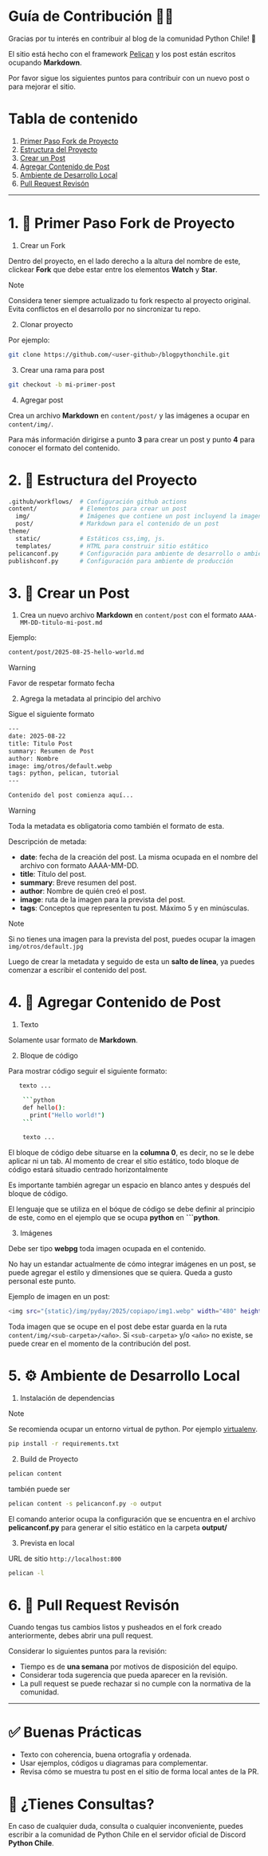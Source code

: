 # Guía de Contribución 🐍✨

Gracias por tu interés en contribuir al blog de la comunidad Python Chile! 🚀

El sitio está hecho con el framework [Pelican](https://getpelican.com/) y los post están escritos ocupando **Markdown**.

Por favor sigue los siguientes puntos para contribuir con un nuevo post o para mejorar el sitio.

# Tabla de contenido

1. [Primer Paso Fork de Proyecto](https://github.com/python-chile/blogpythonchile?tab=contributing-ov-file#1--primer-paso-fork-de-proyecto)
2. [Estructura del Proyecto](https://github.com/python-chile/blogpythonchile?tab=contributing-ov-file#2--estructura-del-proyecto)
3. [Crear un Post](https://github.com/python-chile/blogpythonchile?tab=contributing-ov-file#3--crear-un-post)
4. [Agregar Contenido de Post](https://github.com/python-chile/blogpythonchile?tab=contributing-ov-file#4--agregar-contenido-de-post)
5. [Ambiente de Desarrollo Local](https://github.com/python-chile/blogpythonchile?tab=contributing-ov-file#5-%EF%B8%8F-ambiente-de-desarrollo-local)
6. [Pull Request Revisón](https://github.com/python-chile/blogpythonchile?tab=contributing-ov-file#6--pull-request-revis%C3%B3n)


---

# 1. 🍴 Primer Paso Fork de Proyecto

1. Crear un Fork

Dentro del proyecto, en el lado derecho a la altura del nombre de este, clickear **Fork** que debe estar entre los elementos **Watch** y **Star**.

>[!NOTE]
> Considera tener siempre actualizado tu fork respecto al proyecto original.
> Evita conflictos en el desarrollo por no sincronizar tu repo.


2. Clonar proyecto

Por ejemplo:

```bash
git clone https://github.com/<user-github>/blogpythonchile.git
```

3. Crear una rama para post

```bash
git checkout -b mi-primer-post
```

4. Agregar post

Crea un archivo **Markdown** en `content/post/` y las imágenes a ocupar en `content/img/`.

Para más información dirigirse a punto **3** para crear un post y punto **4** para conocer el formato del contenido. 


# 2. 📂 Estructura del Proyecto

```bash
.github/workflows/  # Configuración github actions
content/            # Elementos para crear un post
  img/              # Imágenes que contiene un post incluyend la imagen de su prevista
  post/             # Markdown para el contenido de un post
theme/
  static/           # Estáticos css,img, js.
  templates/        # HTML para construir sitio estático
pelicanconf.py      # Configuración para ambiente de desarrollo o ambiente local
publishconf.py      # Configuración para ambiente de producción
```


# 3. 📝 Crear un Post

1. Crea un nuevo archivo **Markdown** en `content/post` con el formato `AAAA-MM-DD-titulo-mi-post.md`

Ejemplo:

```bash
content/post/2025-08-25-hello-world.md
```

>[!WARNING]
> Favor de respetar formato fecha

2. Agrega la metadata al principio del archivo

Sigue el siguiente formato

```bash
---
date: 2025-08-22
title: Titulo Post
summary: Resumen de Post
author: Nombre
image: img/otros/default.webp
tags: python, pelican, tutorial
---

Contenido del post comienza aquí...
```

>[!WARNING]
> Toda la metadata es obligatoria como también el formato de esta.

Descripción de metada:

- **date**: fecha de la creación del post. La misma ocupada en el nombre del archivo con formato AAAA-MM-DD.
- **title**: Título del post.
- **summary**: Breve resumen del post.
- **author**: Nombre de quién creó el post.
- **image**: ruta de la imagen para la prevista del post.
- **tags**: Conceptos que representen tu post. Máximo 5 y en minúsculas.

>[!NOTE]
> Si no tienes una imagen para la prevista del post, puedes ocupar la imagen `img/otros/default.jpg`

Luego de crear la metadata y seguido de esta un **salto de línea**, ya puedes comenzar a escribir el contenido del post.


# 4. 🎨 Agregar Contenido de Post

1. Texto

Solamente usar formato de **Markdown**.

2. Bloque de código

Para mostrar código seguir el siguiente formato:

```bash
   texto ...

    ```python
    def hello():
      print("Hello world!")
    ```
    
    texto ...
```

El bloque de código debe situarse en la **columna 0**, es decir, no se le debe aplicar ni un tab.
Al momento de crear el sitio estático, todo bloque de código estará situadio centrado horizontalmente

Es importante también agregar un espacio en blanco antes y después del bloque de código.

El lenguaje que se utiliza en el bóque de código se debe definir al principio de este, como en el ejemplo que se ocupa **python** en **```python**.

3. Imágenes

Debe ser tipo **webpg** toda imagen ocupada en el contenido.

No hay un estandar actualmente de cómo integrar imágenes en un post, se puede agregar el estilo y 
dimensiones que se quiera. Queda a gusto personal este punto.

Ejemplo de imagen en un post:

```bash
<img src="{static}/img/pyday/2025/copiapo/img1.webp" width="480" height="380" />
```

Toda imagen que se ocupe en el post debe estar guarda en la ruta `content/img/<sub-carpeta>/<año>`. Si `<sub-carpeta>` y/o `<año>` no existe, se puede 
crear en el momento de la contribución del post.


# 5. ⚙️ Ambiente de Desarrollo Local

1. Instalación de dependencias

>[!NOTE]
> Se recomienda ocupar un entorno virtual de python. Por ejemplo [virtualenv](https://virtualenv.pypa.io/en/latest/).

```bash
pip install -r requirements.txt
```

2. Build de Proyecto

```bash
pelican content
```

también puede ser

```bash
pelican content -s pelicanconf.py -o output
```

El comando anterior ocupa la configuración que se encuentra en el archivo **pelicanconf.py** 
para generar el sitio estático en la carpeta **output/**

3. Prevista en local

URL de sitio `http://localhost:800`

```bash
pelican -l
```


# 6. 🔄 Pull Request Revisón

Cuando tengas tus cambios listos y pusheados en el fork creado anteriormente, debes abrir una pull request.

Considerar lo siguientes puntos para la revisión:

- Tiempo es de **una semana** por motivos de disposición del equipo.
- Considerar toda sugerencia que pueda aparecer en la revisión. 
- La pull request se puede rechazar si no cumple con la normativa de la comunidad.

---

# ✅ Buenas Prácticas

- Texto con coherencia, buena ortografía y ordenada.
- Usar ejemplos, códigos u diagramas para complementar.
- Revisa cómo se muestra tu post en el sitio de forma local antes de la PR.


# 💬 ¿Tienes Consultas?

En caso de cualquier duda, consulta o cualquier inconveniente, puedes escribir a la comunidad de Python Chile en 
el servidor oficial de Discord **Python Chile**.